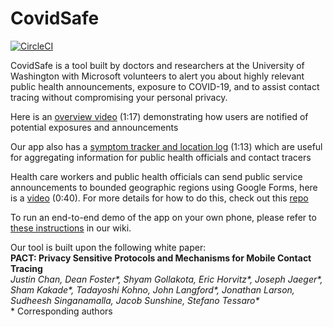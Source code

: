 # CovidSafe

[![CircleCI](https://circleci.com/gh/covidsafe/App-Android.svg?style=svg)](https://circleci.com/gh/covidsafe/App-Android)

CovidSafe is a tool built by doctors and researchers at the University of Washington with Microsoft volunteers to alert you about highly relevant public health announcements, exposure to COVID-19, and to assist contact tracing without compromising your personal privacy.

Here is an [overview video](https://www.youtube.com/watch?v=2fPpLJ3MQpc) (1:17) demonstrating how users are notified of potential exposures and announcements<br/>

Our app also has a [symptom tracker and location log](https://www.youtube.com/watch?v=Pr1YNAiKmFg) (1:13) which are useful for aggregating information for public health officials and contact tracers<br/>

Health care workers and public health officials can send public service announcements to bounded geographic regions using Google Forms, here is a [video](https://www.youtube.com/watch?v=mweXe470Mrs) (0:40). For more details for how to do this, check out this [repo](https://github.com/covidsafe/hcp-tools)

To run an end-to-end demo of the app on your own phone, please refer to [these instructions](https://github.com/covidsafe/App-Android/wiki/Running-the-app) in our wiki.

Our tool is built upon the following white paper:<br/>
**PACT: Privacy Sensitive Protocols and Mechanisms for Mobile Contact Tracing<br/>**
*Justin Chan, Dean Foster\*, Shyam Gollakota, Eric Horvitz\*, Joseph Jaeger\*, Sham Kakade\*, Tadayoshi Kohno, John Langford\*, Jonathan Larson, Sudheesh Singanamalla, Jacob Sunshine, Stefano Tessaro\**<br/>
\* Corresponding authors
